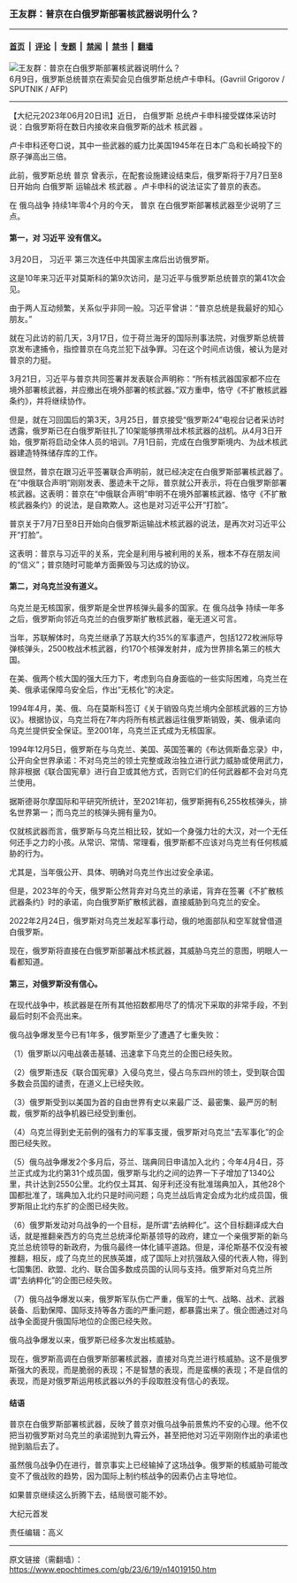 ### 王友群：普京在白俄罗斯部署核武器说明什么？

---

#### [首页](../../../..?n14019150) &nbsp;|&nbsp; [评论](../../../../../epoch-comment?n14019150) &nbsp;|&nbsp; [专题](../../../../../epoch-special?n14019150) &nbsp;|&nbsp; [禁闻](../../../../../epoch-news?n14019150) &nbsp;|&nbsp; [禁书](../../../../../books?n14019150) &nbsp;|&nbsp; [翻墙](https://github.com/gfw-breaker/nogfw/blob/master/README.md?n14019150)


<div><img alt="王友群：普京在白俄罗斯部署核武器说明什么？" class="attachment-djy_600_400 size-djy_600_400 wp-post-image" src="https://i.epochtimes.com/assets/uploads/2023/06/id14019151-000_33HQ9UF-600x400-1.jpg"/>
<div class="caption">
 6月9日，俄罗斯总统普京在索契会见白俄罗斯总统卢卡申科。(Gavriil Grigorov / SPUTNIK / AFP)
</div></div><hr/><div class="post_content" id="artbody" itemprop="articleBody">
 <!-- article content begin -->
 <p>
  【大纪元2023年06月20日讯】近日，
  <ok href="https://www.epochtimes.com/gb/tag/%E7%99%BD%E4%BF%84%E7%BD%97%E6%96%AF.html">
   白俄罗斯
  </ok>
  总统卢卡申科接受媒体采访时说：白俄罗斯将在数日内接收来自俄罗斯的战术
  <ok href="https://www.epochtimes.com/gb/tag/%E6%A0%B8%E6%AD%A6%E5%99%A8.html">
   核武器
  </ok>
  。
 </p>
 <p style="font-weight: 400;">
  卢卡申科还夸口说，其中一些武器的威力比美国1945年在日本广岛和长崎投下的原子弹高出三倍。
 </p>
 <p style="font-weight: 400;">
  此前，俄罗斯总统
  <ok href="https://www.epochtimes.com/gb/tag/%E6%99%AE%E4%BA%AC.html">
   普京
  </ok>
  曾表示，在配套设施建设结束后，俄罗斯将于7月7日至8日开始向
  <ok href="https://www.epochtimes.com/gb/tag/%E7%99%BD%E4%BF%84%E7%BD%97%E6%96%AF.html">
   白俄罗斯
  </ok>
  运输战术
  <ok href="https://www.epochtimes.com/gb/tag/%E6%A0%B8%E6%AD%A6%E5%99%A8.html">
   核武器
  </ok>
  。卢卡申科的说法证实了普京的表态。
 </p>
 <p style="font-weight: 400;">
  在
  <ok href="https://www.epochtimes.com/gb/tag/%E4%BF%84%E4%B9%8C%E6%88%98%E4%BA%89.html">
   俄乌战争
  </ok>
  持续1年零4个月的今天，
  <ok href="https://www.epochtimes.com/gb/tag/%E6%99%AE%E4%BA%AC.html">
   普京
  </ok>
  在白俄罗斯部署核武器至少说明了三点。
 </p>
 <h4 style="font-weight: 400;">
  <strong>
   第一，对
   <ok href="https://www.epochtimes.com/gb/tag/%E4%B9%A0%E8%BF%91%E5%B9%B3.html">
    习近平
   </ok>
   没有信义。
  </strong>
 </h4>
 <p style="font-weight: 400;">
  3月20日，
  <ok href="https://www.epochtimes.com/gb/tag/%E4%B9%A0%E8%BF%91%E5%B9%B3.html">
   习近平
  </ok>
  第三次连任中共国家主席后出访俄罗斯。
 </p>
 <p style="font-weight: 400;">
  这是10年来习近平对莫斯科的第9次访问，是习近平与俄罗斯总统普京的第41次会见。
 </p>
 <p style="font-weight: 400;">
  由于两人互动频繁，关系似乎非同一般。习近平曾讲：“普京总统是我最好的知心朋友。”
 </p>
 <p style="font-weight: 400;">
  就在习此访的前几天，3月17日，位于荷兰海牙的国际刑事法院，对俄罗斯总统普京发布逮捕令，指控普京在乌克兰犯下战争罪。习在这个时间点访俄，被认为是对普京的力挺。
 </p>
 <p style="font-weight: 400;">
  3月21日，习近平与普京共同签署并发表联合声明称：“所有核武器国家都不应在境外部署核武器，并应撤出在境外部署的核武器。”双方重申，恪守《不扩散核武器条约》，并将继续协作。
 </p>
 <p style="font-weight: 400;">
  但是，就在习回国后的第3天，3月25日，普京接受“俄罗斯24”电视台记者采访时透露，俄罗斯已在白俄罗斯驻扎了10架能够携带战术核武器的战机。从4月3日开始，俄罗斯将启动全体人员的培训。7月1日前，完成在白俄罗斯境内、为战术核武器建造特殊储存库的工作。
 </p>
 <p style="font-weight: 400;">
  很显然，普京在跟习近平签署联合声明前，就已经决定在白俄罗斯部署核武器了。在“中俄联合声明”刚刚发表、墨迹未干之际，普京就公开表示，将在白俄罗斯部署核武器。这表明：普京在“中俄联合声明”申明不在境外部署核武器、恪守《不扩散核武器条约》的说法，是自欺欺人。这也是对习近平公开“打脸”。
 </p>
 <p style="font-weight: 400;">
  普京关于7月7日至8日开始向白俄罗斯运输战术核武器的说法，是再次对习近平公开“打脸”。
 </p>
 <p style="font-weight: 400;">
  这表明：普京与习近平的关系，完全是利用与被利用的关系，根本不存在朋友间的“信义”；普京随时可能单方面撕毁与习达成的协议。
 </p>
 <h4 style="font-weight: 400;">
  <strong>
   第二，对乌克兰没有道义。
  </strong>
 </h4>
 <p style="font-weight: 400;">
  乌克兰是无核国家，俄罗斯是全世界核弹头最多的国家。在
  <ok href="https://www.epochtimes.com/gb/tag/%E4%BF%84%E4%B9%8C%E6%88%98%E4%BA%89.html">
   俄乌战争
  </ok>
  持续一年多之后，俄罗斯向邻近乌克兰的白俄罗斯扩散核武器，毫无道义可言。
 </p>
 <p style="font-weight: 400;">
  当年，苏联解体时，乌克兰继承了苏联大约35%的军事遗产，包括1272枚洲际导弹核弹头，2500枚战术核武器，约170个核弹发射井，成为世界排名第三的核大国。
 </p>
 <p style="font-weight: 400;">
  在美、俄两个核大国的强大压力下，考虑到乌自身面临的一些实际困难，乌克兰在美、俄承诺保障乌安全后，作出“无核化”的决定。
 </p>
 <p style="font-weight: 400;">
  1994年4月，美、俄、乌在莫斯科签订《关于销毁乌克兰境内全部核武器的三方协议》。根据协议，乌克兰将在7年内将所有核武器运往俄罗斯销毁，美、俄承诺向乌克兰提供安全保证。至2001年，乌克兰正式成为无核国家。
 </p>
 <p style="font-weight: 400;">
  1994年12月5日，俄罗斯在与乌克兰、美国、英国签署的《布达佩斯备忘录》中，公开向全世界承诺：不对乌克兰的领土完整或政治独立进行武力威胁或使用武力，除非根据《联合国宪章》进行自卫或其他方式，否则它们的任何武器都不会对乌克兰使用。
 </p>
 <p style="font-weight: 400;">
  据斯德哥尔摩国际和平研究所统计，至2021年初，俄罗斯拥有6,255枚核弹头，排名世界第一；而乌克兰的核弹头拥有量为0。
 </p>
 <p style="font-weight: 400;">
  仅就核武器而言，俄罗斯与乌克兰相比较，犹如一个身强力壮的大汉，对一个无任何还手之力的小孩。从常识、常情、常理看，俄罗斯都不应该对乌克兰有任何核威胁的行为。
 </p>
 <p style="font-weight: 400;">
  尤其是，当年俄公开、具体、明确对乌克兰作出过安全承诺。
 </p>
 <p style="font-weight: 400;">
  但是，2023年的今天，俄罗斯公然背弃对乌克兰的承诺，背弃在签署《不扩散核武器条约》时的承诺，向白俄罗斯扩散核武器，直接威胁到乌克兰的安全。
 </p>
 <p style="font-weight: 400;">
  2022年2月24日，俄罗斯对乌克兰发起军事行动，俄的地面部队和空军就曾借道白俄罗斯。
 </p>
 <p style="font-weight: 400;">
  现在，俄罗斯将直接在白俄罗斯部署战术核武器，其威胁乌克兰的意图，明眼人一看都知道。
 </p>
 <h4 style="font-weight: 400;">
  <strong>
   第三，对俄罗斯没有信心。
  </strong>
 </h4>
 <p style="font-weight: 400;">
  在现代战争中，核武器是在所有其他招数都用尽了的情况下采取的非常手段，不到最后时刻不会亮出来。
 </p>
 <p style="font-weight: 400;">
  俄乌战争爆发至今已有1年多，俄罗斯至少了遭遇了七重失败：
 </p>
 <p style="font-weight: 400;">
  （1）俄罗斯以闪电战袭击基辅、迅速拿下乌克兰的企图已经失败。
 </p>
 <p style="font-weight: 400;">
  （2）俄罗斯违反《联合国宪章》入侵乌克兰，侵占乌东四州的领土，受到联合国多数会员国的谴责，在道义上已经失败。
 </p>
 <p style="font-weight: 400;">
  （3）俄罗斯受到以美国为首的自由世界有史以来最广泛、最密集、最严厉的制裁，俄罗斯的战争机器已经受到重创。
 </p>
 <p style="font-weight: 400;">
  （4）乌克兰得到史无前例的强有力的军事支援，俄罗斯对乌克兰“去军事化”的企图已经失败。
 </p>
 <p style="font-weight: 400;">
  （5）俄乌战争爆发2个多月后，芬兰、瑞典同日申请加入北约；今年4月4日，芬兰正式成为北约第31个成员国，俄罗斯与北约之间的边界一下子增加了1340公里，共计达到2550公里。北约仅土耳其、匈牙利还没有批准瑞典加入，其他28个国都批准了，瑞典加入北约只是时间问题；乌克兰战后肯定会成为北约成员国，俄罗斯阻止北约东扩的企图已经失败。
 </p>
 <p style="font-weight: 400;">
  （6）俄罗斯发动对乌战争的一个目标，是所谓“去纳粹化”。这个目标翻译成大白话，就是推翻亲西方的乌克兰总统泽伦斯基领导的政府，建立一个亲俄罗斯的新乌克兰总统领导的新政府，为俄乌最终一体化铺平道路。但是，泽伦斯基不仅没有被推翻，相反，成了乌克兰的民族英雄，成了国际上对抗强敌入侵的代表人物，得到七国集团、欧盟、北约、联合国多数成员国的认同与支持。俄罗斯对乌克兰所谓“去纳粹化”的企图已经失败。
 </p>
 <p style="font-weight: 400;">
  （7）俄乌战争爆发以来，俄罗斯军队伤亡严重，俄军的士气、战略、战术、武器装备、后勤保障、国际支持等各方面的严重问题，都暴露出来了。俄企图通过对乌战争全面提升俄国际地位的企图已经失败。
 </p>
 <p style="font-weight: 400;">
  俄乌战争爆发以来，俄罗斯已经多次发出核威胁。
 </p>
 <p style="font-weight: 400;">
  现在，俄罗斯高调在白俄罗斯部署核武器，直接对乌克兰进行核威胁。这不是俄罗斯强大的表现，而是脆弱的表现；不是智慧的表现，而是蛮横的表现；不是自信的表现，而是对俄罗斯运用核武器以外的手段取胜没有信心的表现。
 </p>
 <h4 style="font-weight: 400;">
  <strong>
   结语
  </strong>
 </h4>
 <p style="font-weight: 400;">
  普京在白俄罗斯部署核武器，反映了普京对俄乌战争前景焦灼不安的心理。他不仅把当初俄罗斯对乌克兰的承诺抛到九霄云外，甚至把他对习近平刚刚作出的承诺也抛到脑后去了。
 </p>
 <p style="font-weight: 400;">
  虽然俄乌战争仍在进行，普京事实上已经输掉了这场战争。俄罗斯的核威胁可能改变不了俄战败的趋势，因为国际上制约核战争的因素仍占主导地位。
 </p>
 <p style="font-weight: 400;">
  如果普京继续这么折腾下去，结局很可能不妙。
 </p>
 <p style="font-weight: 400;">
  大纪元首发
 </p>
 <p style="font-weight: 400;">
  责任编辑：高义
 </p>
 <!-- article content end -->
 <div id="below_article_ad">
 </div>
</div>


---

原文链接（需翻墙）：https://www.epochtimes.com/gb/23/6/19/n14019150.htm
